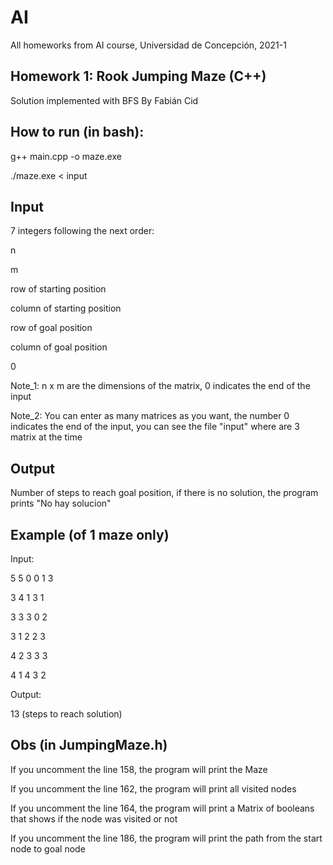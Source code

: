 # AI
All homeworks from AI course, Universidad de Concepción, 2021-1
## Homework 1: Rook Jumping Maze (C++)
Solution implemented with BFS
By Fabián Cid
## How to run (in bash):
g++ main.cpp -o maze.exe

./maze.exe < input
## Input
7 integers following the next order:

n

m

row of starting position

column of starting position

row of goal position

column of goal position

0

Note_1: n x m are the dimensions of the matrix, 0 indicates the end of the input

Note_2: You can enter as many matrices as you want, the number 0 indicates the end of the input, you can see the file "input" where are 3 matrix at the time

## Output
Number of steps to reach goal position, if there is no solution, the program prints "No hay solucion"
## Example (of 1 maze only)
Input:

5 5 0 0 1 3

3 4 1 3 1

3 3 3 0 2

3 1 2 2 3

4 2 3 3 3

4 1 4 3 2

Output:

13 (steps to reach solution)
## Obs (in JumpingMaze.h)
If you uncomment the line 158, the program will print the Maze

If you uncomment the line 162, the program will print all visited nodes

If you uncomment the line 164, the program will print a Matrix of booleans that shows if the node was visited or not

If you uncomment the line 186, the program will print the path from the start node to goal node



